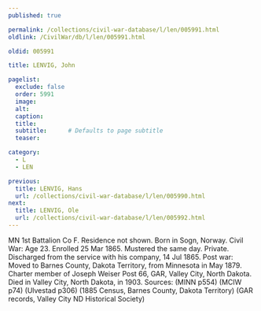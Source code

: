 ```yaml
---
published: true

permalink: /collections/civil-war-database/l/len/005991.html
oldlink: /CivilWar/db/l/len/005991.html

oldid: 005991

title: LENVIG, John

pagelist:
  exclude: false
  order: 5991
  image: 
  alt:
  caption:
  title:
  subtitle:      # Defaults to page subtitle
  teaser:

category: 
  - L 
  - LEN

previous:
  title: LENVIG, Hans
  url: /collections/civil-war-database/l/len/005990.html  
next:
  title: LENVIG, Ole
  url: /collections/civil-war-database/l/len/005992.html   
---
```

MN 1st Battalion Co F. Residence not shown. Born in Sogn, Norway. Civil War: Age 23. Enrolled 25 Mar 1865. Mustered the same day. Private. Discharged from the service with his company, 14 Jul 1865. Post war: Moved to Barnes County, Dakota Territory, from Minnesota in May 1879. Charter member of Joseph Weiser Post 66, GAR, Valley City, North Dakota. Died in Valley City, North Dakota, in 1903. Sources: (MINN p554) (MCIW p74) (Ulvestad p306) (1885 Census, Barnes County, Dakota Territory) (GAR records, Valley City ND Historical Society)